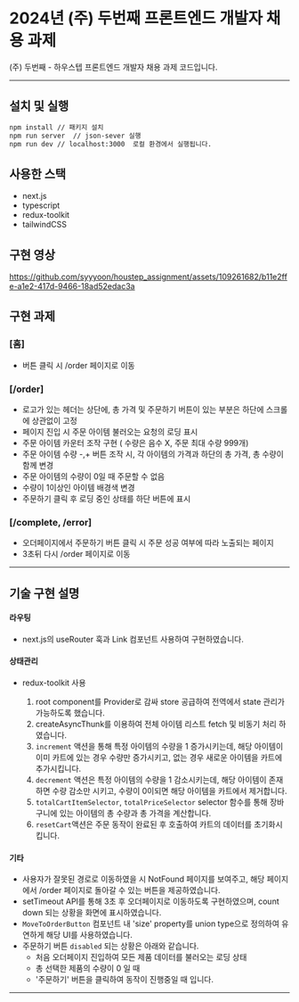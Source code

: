 # 2024년 (주) 두번째 프론트엔드 개발자 채용 과제

(주) 두번째 - 하우스텝 프론트엔드 개발자 채용 과제 코드입니다.

---

## 설치 및 실행

```bash
npm install // 패키지 설치
npm run server  // json-sever 실행
npm run dev // localhost:3000  로컬 환경에서 실행됩니다.
```

## 사용한 스택

- next.js
- typescript
- redux-toolkit
- tailwindCSS

## 구현 영상


https://github.com/syyyoon/houstep_assignment/assets/109261682/b11e2ffe-a1e2-417d-9466-18ad52edac3a




## 구현 과제

### [홈]

- 버튼 클릭 시 /order 페이지로 이동

### [/order]

- 로고가 있는 헤더는 상단에, 총 가격 및 주문하기 버튼이 있는 부분은 하단에 스크롤에 상관없이 고정
- 페이지 진입 시 주문 아이템 불러오는 요청의 로딩 표시
- 주문 아이템 카운터 조작 구현 ( 수량은 음수 X, 주문 최대 수량 999개)
- 주문 아이템 수량 -,+ 버튼 조작 시, 각 아이템의 가격과 하단의 총 가격, 총 수량이 함께 변경
- 주문 아이템의 수량이 0일 때 주문할 수 없음
- 수량이 1이상인 아이템 배경색 변경
- 주문하기 클릭 후 로딩 중인 상태를 하단 버튼에 표시

### [/complete, /error]

- 오더페이지에서 주문하기 버튼 클릭 시 주문 성공 여부에 따라 노출되는 페이지
- 3초뒤 다시 /order 페이지로 이동

---

## 기술 구현 설명

#### 라우팅

- next.js의 useRouter 훅과 Link 컴포넌트 사용하여 구현하였습니다.

#### 상태관리

- redux-toolkit 사용

  1. root component를 Provider로 감싸 store 공급하여 전역에서 state 관리가 가능하도록 했습니다.
  2. createAsyncThunk를 이용하여 전체 아이템 리스트 fetch 및 비동기 처리 하였습니다.
  3. `increment` 액션을 통해 특정 아이템의 수량을 1 증가시키는데, 해당 아이템이 이미 카트에 있는 경우 수량만 증가시키고, 없는 경우 새로운 아이템을 카트에 추가시킵니다.
  4. `decrement` 액션은 특정 아이템의 수량을 1 감소시키는데, 해당 아이템이 존재하면 수량 감소만 시키고, 수량이 0이되면 해당 아이템을 카트에서 제거합니다.
  5. `totalCartItemSelector`, `totalPriceSelector` selector 함수를 통해 장바구니에 있는 아이템의 총 수량과 총 가격을 계산합니다.
  6. `resetCart`액션은 주문 동작이 완료된 후 호출하여 카트의 데이터를 초기화시킵니다.

#### 기타

- 사용자가 잘못된 경로로 이동하였을 시 NotFound 페이지를 보여주고, 해당 페이지에서 /order 페이지로 돌아갈 수 있는 버튼을 제공하였습니다.
- setTimeout API를 통해 3초 후 오더페이지로 이동하도록 구현하였으며, count down 되는 상황을 화면에 표시하였습니다.
- `MoveToOrderButton` 컴포넌트 내 'size' property를 union type으로 정의하여 유연하게 해당 UI를 사용하였습니다.
- 주문하기 버튼 `disabled` 되는 상황은 아래와 같습니다.
  - 처음 오더페이지 진입하여 모든 제품 데이터를 불러오는 로딩 상태
  - 총 선택한 제품의 수량이 0 일 때
  - '주문하기' 버튼을 클릭하여 동작이 진행중일 때 입니다.

---
